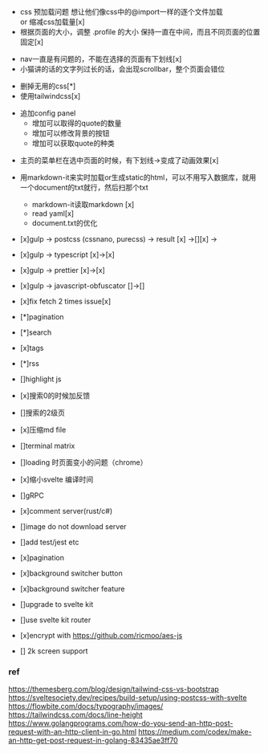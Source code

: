 + css 预加载问题
想让他们像css中的@import一样的逐个文件加载\
or
缩减css加载量[x]
+ 根据页面的大小，调整 .profile 的大小
保持一直在中间，而且不同页面的位置固定[x]
- nav一直是有问题的，不能在选择的页面有下划线[x]
- 小猫讲的话的文字列过长的话，会出现scrollbar，整个页面会错位
+ 删掉无用的css[*]
+ 使用tailwindcss[x]
- 追加config panel
  - 增加可以取得的quote的数量
  - 增加可以修改背景的按钮
  - 增加可以获取quote的种类
+ 主页的菜单栏在选中页面的时候，有下划线->变成了动画效果[x]

+ 用markdown-it来实时加载or生成static的html，可以不用写入数据库，就用一个document的txt就行，然后扫那个txt
  - markdown-it读取markdown [x]
  - read yaml[x]
  - document.txt的优化 

+ [x]gulp -> postcss (cssnano, purecss)  -> result [x] ->[][x] ->
+ [x]gulp -> typescript [x]->[x]
+ [x]gulp -> prettier [x]->[x]
+ [x]gulp -> javascript-obfuscator []->[]
+ [x]fix fetch 2 times issue[x]
+ [*]pagination
+ [*]search
+ [x]tags
+ [*]rss
+ []highlight js
+ [x]搜索0的时候加反馈
+ []搜索的2级页
+ [x]压缩md file
+ []terminal matrix
+ []loading 时页面变小的问题（chrome）
+ [x]缩小svelte 编译时间
+ []gRPC
+ [x]comment server(rust/c#)
+ []image do not download server
+ []add test/jest etc
+ [x]pagination
+ [x]background switcher button 
+ [x]background switcher feature
+ []upgrade to svelte kit
+ []use svelte kit router
+ [x]encrypt with https://github.com/ricmoo/aes-js
+ [] 2k screen support

### ref
https://themesberg.com/blog/design/tailwind-css-vs-bootstrap
https://sveltesociety.dev/recipes/build-setup/using-postcss-with-svelte
https://flowbite.com/docs/typography/images/
https://tailwindcss.com/docs/line-height
https://www.golangprograms.com/how-do-you-send-an-http-post-request-with-an-http-client-in-go.html
https://medium.com/codex/make-an-http-get-post-request-in-golang-83435ae3ff70